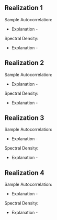## Realization 1
Sample Autocorrelation:
- Explanation - 

Spectral Density:
- Explanation - 


## Realization 2
Sample Autocorrelation:
- Explanation - 

Spectral Density:
- Explanation - 

## Realization 3
Sample Autocorrelation:
- Explanation - 


Spectral Density:
- Explanation - 


## Realization 4
Sample Autocorrelation:
- Explanation - 

Spectral Density:
- Explanation - 

